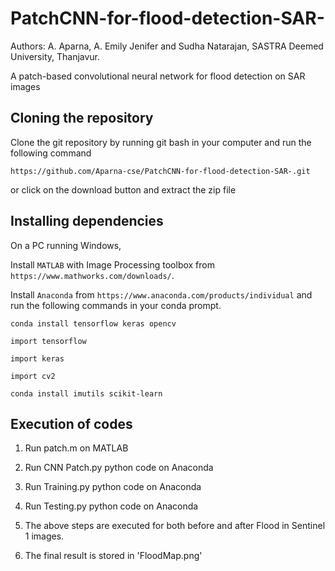 # PatchCNN-for-flood-detection-SAR-

Authors: A. Aparna, A. Emily Jenifer and Sudha Natarajan, SASTRA Deemed University, Thanjavur.

A patch-based convolutional neural network for flood detection on SAR images

## Cloning the repository

Clone the git repository by running git bash in your computer and run the following command

`https://github.com/Aparna-cse/PatchCNN-for-flood-detection-SAR-.git`

or click on the download button and extract the zip file

## Installing dependencies

On a PC running Windows,

Install `MATLAB` with Image Processing toolbox from `https://www.mathworks.com/downloads/`.

Install `Anaconda` from `https://www.anaconda.com/products/individual` and run the following commands in your conda prompt.

`conda install tensorflow keras opencv`

`import tensorflow`

`import keras`

`import cv2`

`conda install imutils scikit-learn`

## Execution of codes 

1. Run patch.m on MATLAB

2. Run CNN Patch.py python code on Anaconda

3. Run Training.py python code on Anaconda

4. Run Testing.py python code on Anaconda

5. The above steps are executed for both before and after Flood in Sentinel 1 images.

8. The final result is stored in 'FloodMap.png'




